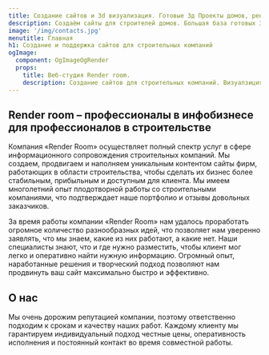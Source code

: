 ```yaml
---
title: Создание сайтов и 3d визуализация. Готовые 3д Проекты домов, рендеры для сайта.
description: Создаём сайты для строителей домов. Большая база готовых 3d проектов домов. Купить проекты домов. Отличное предложение для строителей домов из дерева.
image: '/img/contacts.jpg'
menutitle: Главная
h1: Создание и поддержка сайтов для строительных компаний
ogImage:
  component: OgImageOgRender
  props:
    title: Веб-студия Render room.
    description: Создание сайтов для строительных компаний. Визуалзиция проектов домов.
---
```



## Render room – профессионалы в инфобизнесе для профессионалов в строительстве
Компания «Render Room» осуществляет полный спектр услуг в сфере информационного сопровождения строительных компаний. Мы создаем, продвигаем и наполняем уникальным контентом сайты фирм, работающих в области строительства, чтобы сделать их бизнес более стабильным, прибыльным и доступным для клиента. Мы имеем многолетний опыт плодотворной работы со строительными компаниями, что подтверждает наше портфолио и отзывы довольных заказчиков.

За время работы компании «Render Room» нам удалось проработать огромное количество разнообразных идей, что позволяет нам уверенно заявлять, что мы знаем, какие из них работают, а какие нет. Наши специалисты знают, что и где нужно разместить, чтобы клиент мог легко и оперативно найти нужную информацию. Огромный опыт, наработанные решения и творческий подход позволяют нам продвинуть ваш сайт максимально быстро и эффективно.

## О нас
Мы очень дорожим репутацией компании, поэтому ответственно подходим к срокам и качеству наших работ. Каждому клиенту мы гарантируем индивидуальный подход честные цены, оперативность исполнения и постоянный контакт во время совместной работы.